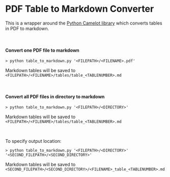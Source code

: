 # PDF Table to Markdown Converter

This is a wrapper around the [Python Camelot library](https://camelot-py.readthedocs.io/en/master/) which converts tables in PDF to markdown.

<br>

#### Convert one PDF file to markdown

`> python table_to_markdown.py '<FILEPATH>/<FILENAME>.pdf'`

Markdown tables will be saved to `<FILEPATH>/<FILENAME>/tables/table_<TABLENUMBER>.md`

<br>

#### Convert all PDF files in directory to markdown

`> python table_to_markdown.py '<FILEPATH>/<DIRECTORY>'`

Markdown tables will be saved to `<FILEPATH>/<FILENAME>/tables/table_<TABLENUMBER>.md`

<br>

To specify output location: 

`> python table_to_markdown.py '<FILEPATH>/<DIRECTORY>' '<SECOND_FILEPATH>/<SECOND_DIRECTORY>'`

Markdown tables will be saved to `<SECOND_FILEPATH>/<SECOND_DIRECTORY>/<FILENAME>_table_<TABLENUMBER>.md`
